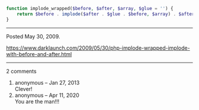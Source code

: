 ```php
function implode_wrapped($before, $after, $array, $glue = '') {
	return $before . implode($after . $glue . $before, $array) . $after;
}
```

---

Posted May 30, 2009.

https://www.darklaunch.com/2009/05/30/php-implode-wrapped-implode-with-before-and-after.html

---

2 comments

<ol>
    <li>
        <div>
            anonymous &ndash; Jan 27, 2013
            <div>
Clever!
            </div>
        </div>
    </li>
    <li>
        <div>
            anonymous &ndash; Apr 11, 2020
            <div>
You are the man!!!
            </div>
        </div>
    </li>
</ol>
